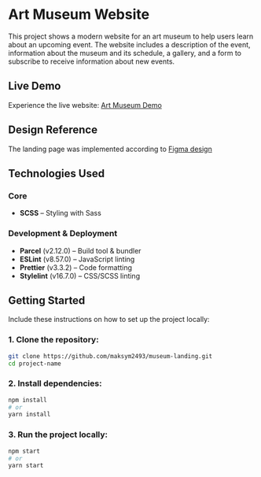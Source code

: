 # Art Museum Website

This project shows a modern website for an art museum to help users learn about an upcoming event. The website includes a description of the event, information about the museum and its schedule, a gallery, and a form to subscribe to receive information about new events.

## Live Demo

Experience the live website: [Art Museum Demo](https://maksym2493.github.io/museum-landing/)

## Design Reference

The landing page was implemented according to [Figma design](<https://www.figma.com/file/cRBCqE06cDrY3s4jX7h3iY/%D0%9D%D0%90%D0%9C%D0%A3-(Edit)?node-id=0%3A1>)

## Technologies Used

### Core

- **SCSS** – Styling with Sass

### Development & Deployment

- **Parcel** (v2.12.0) – Build tool & bundler
- **ESLint** (v8.57.0) – JavaScript linting
- **Prettier** (v3.3.2) – Code formatting
- **Stylelint** (v16.7.0) – CSS/SCSS linting

## Getting Started

Include these instructions on how to set up the project locally:

### 1. Clone the repository:

```bash
git clone https://github.com/maksym2493/museum-landing.git
cd project-name
```

### 2. Install dependencies:

```bash
npm install
# or
yarn install
```

### 3. Run the project locally:

```bash
npm start
# or
yarn start
```

